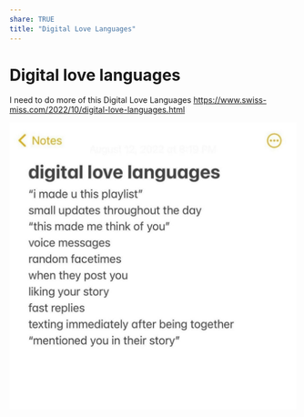 ```yaml
---
share: TRUE
title: "Digital Love Languages"
---
```

# Digital love languages
I need to do more of this
Digital Love Languages https://www.swiss-miss.com/2022/10/digital-love-languages.html



![400](../docs/images/311802552_1191477991433747_2048556905825583560_n-1024x1024.jpg)